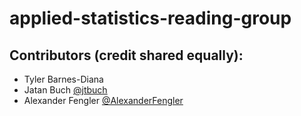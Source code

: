 # applied-statistics-reading-group
<Add outline and plan-of-action here.>


## Contributors (credit shared equally):
* Tyler Barnes-Diana 
* Jatan Buch [@jtbuch](https://github.com/jtbuch)
* Alexander Fengler [@AlexanderFengler](https://github.com/AlexanderFengler)
